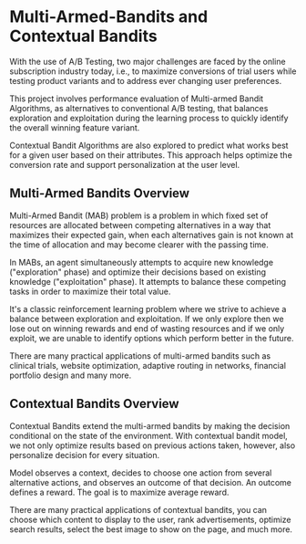 # Multi-Armed-Bandits and Contextual Bandits

With the use of A/B Testing, two major challenges are faced by the online subscription industry today, i.e., to maximize conversions of trial users while testing product variants and to address ever changing user preferences. 

This project involves performance evaluation of Multi-armed Bandit Algorithms, as alternatives to conventional A/B testing, that balances exploration and exploitation during the learning process to quickly identify the overall winning feature variant. 

Contextual Bandit Algorithms are also explored to predict what works best for a given user based on their attributes. This approach helps optimize the conversion rate and support personalization at the user level. 


## Multi-Armed Bandits Overview
Multi-Armed Bandit (MAB) problem  is a problem in which fixed set of resources are allocated between competing alternatives in a way that maximizes their expected  gain, when each alternatives gain is not known at the time of allocation and may become clearer with the passing time.

In MABs, an agent simultaneously attempts to acquire new knowledge ("exploration" phase) and optimize their decisions based on existing knowledge ("exploitation" phase). It attempts to balance these competing tasks in order to maximize their total value.​

It's a classic reinforcement learning problem where we strive to achieve a balance between exploration and exploitation.  If we only explore then we lose out on winning rewards and end of wasting resources and if we only exploit, we are unable to identify options which perform better in the future.

There are many practical applications of multi-armed bandits such as clinical trials, website optimization, adaptive routing in networks, financial portfolio design and many more.

## Contextual Bandits Overview

Contextual Bandits extend the multi-armed bandits by making the decision conditional on the state of the environment. With contextual bandit model, we not only optimize results based on previous actions taken, however, also personalize decision for every situation.

Model observes a context, decides to choose one action from several alternative actions, and observes an outcome of that decision. An outcome defines a reward. The goal is to maximize average reward.

There are many practical applications of contextual bandits, you can choose which content to display to the user, rank advertisements, optimize search results, select the best image to show on the page, and much more.

